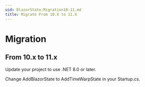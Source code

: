 ```yaml
---
uid: BlazorState:Migration10-11.md
title: Migrate From 10.X to 11.X
---
```


# Migration

## From 10.x to 11.x

Update your project to use .NET 8.0 or later.

Change AddBlazorState to AddTimeWarpState<YourState> in your Startup.cs.
